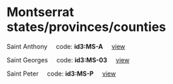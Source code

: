 # Montserrat states/provinces/counties
Saint Anthony&nbsp;&nbsp;&nbsp;&nbsp;&nbsp;code: **id3:MS-A**&nbsp;&nbsp;&nbsp;&nbsp;&nbsp;[view](../../export/geojson/medium/id3/ms/a.geojson)&nbsp;&nbsp;&nbsp;&nbsp;&nbsp;


Saint Georges&nbsp;&nbsp;&nbsp;&nbsp;&nbsp;code: **id3:MS-03**&nbsp;&nbsp;&nbsp;&nbsp;&nbsp;[view](../../export/geojson/medium/id3/ms/03.geojson)&nbsp;&nbsp;&nbsp;&nbsp;&nbsp;


Saint Peter&nbsp;&nbsp;&nbsp;&nbsp;&nbsp;code: **id3:MS-P**&nbsp;&nbsp;&nbsp;&nbsp;&nbsp;[view](../../export/geojson/medium/id3/ms/p.geojson)&nbsp;&nbsp;&nbsp;&nbsp;&nbsp;

